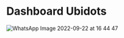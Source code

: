 # Dashboard Ubidots

![WhatsApp Image 2022-09-22 at 16 44 47](https://user-images.githubusercontent.com/107247968/191715291-21f18a0a-710c-4ab9-bef8-e253efdedb2e.jpeg)
